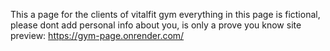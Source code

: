 This a page for the clients of vitalfit gym
everything in this page is fictional, please dont add personal info about you, is only a prove you know
site preview: https://gym-page.onrender.com/
